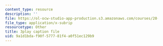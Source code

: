 ```yaml
---
content_type: resource
description: ''
file: https://ol-ocw-studio-app-production.s3.amazonaws.com/courses/20-219-becoming-the-next-bill-nye-writing-and-hosting-the-educational-show-january-iap-2015/9a1d1bdaf90f577781f4a0f51ec129b9_AjK2zF9yN0k.vtt
file_type: application/x-subrip
resourcetype: Other
title: 3play caption file
uid: 9a1d1bda-f90f-5777-81f4-a0f51ec129b9
---
```

